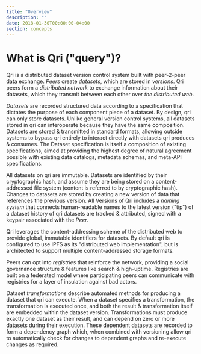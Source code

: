 ```yaml
---
title: "Overview"
description: ""
date: 2018-01-30T00:00:00-04:00
section: concepts
---
```


# What is Qri ("query")?

Qri is a distributed dataset version control system built with peer-2-peer data exchange. _Peers_ create _datasets_, which are stored in _versions_. Qri peers form a _distributed network_ to exchange information about their datasets, which they transmit between each other over _the distributed web_.

_Datasets_ are recorded structured data according to a specification that dictates the purpose of each component piece of a dataset. By design, qri can only store datasets. Unlike general version control systems, all datasets stored in qri can interoperate because they have the same composition. Datasets are stored & transmitted in standard formats, allowing outside systems to bypass qri entirely to interact directly with datasets qri produces & consumes. The Dataset specification is itself a composition of existing specifications, aimed at providing the highest degree of natural agreement possible with existing data catalogs, metadata schemas, and meta-API specifications.

All datasets on qri are immutable. Datasets are identified by their cryptographic hash, and assume they are being stored on a content-addressed file system (content is referred to by cryptographic hash). Changes to datasets are stored by creating a new version of data that references the previous version. All Versions of Qri includes a _naming system_ that connects human-readable names to the latest version ("tip") of a dataset history of qri datasets are tracked & attributed, signed with a keypair associated with the _Peer_.

Qri leverages the content-addressing scheme of the distributed web to provide global, immutable identifiers for datasets. By default qri is configured to use IPFS as its "distributed web implementation", but is architected to support multiple content-addressed storage formats.

Peers can opt into _registries_ that reinforce the network, providing a social governance structure & features like search & high-uptime. Registries are built on a federated model where participating peers can communicate with registries for a layer of insulation against bad actors.

Dataset _transformations_ describe automated methods for producing a dataset that qri can execute. When a dataset specifies a transformation, the transformation is executed once, and both the result & transformation itself are embedded within the dataset version. Transformations must produce exactly one dataset as their result, and can depend on zero or more datasets during their execution. These dependent datasets are recorded to form a dependency graph which, when combined with versioning allow qri to automatically check for changes to dependent graphs and re-execute changes as required.

